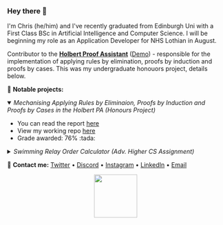 ### Hey there 👋

I'm Chris (he/him) and I've recently graduated from Edinburgh Uni with a First Class BSc in Artificial Intelligence and Computer Science. I will be beginning my role as an Application Developer for NHS Lothian in August.

Contributor to the **[Holbert Proof Assistant](https://github.com/liamoc/holbert)** ([Demo](http://liamoc.net/holbert/)) - responsible for the implementation of applying rules by elimination, proofs by induction and proofs by cases. This was my undergraduate honouors project, details below.

📌 **Notable projects:**
<details open>
  <summary>
  <i>Mechanising Applying Rules by Eliminaion, Proofs by Induction and Proofs by Cases in the Holbert PA (Honours Project)</i>
  </summary>
  <ul>
    <li>You can read the report <a href="https://github.com/chrisjpm/holbert/blob/master/report.pdf">here</a></li>
    <li>View my working repo <a href="https://github.com/chrisjpm/holbert">here</a>
    <li>Grade awarded: 76% :tada:</li>
  </ul>
</details>

<details>
  <summary>
  <i>Swimming Relay Order Calculator (Adv. Higher CS Assignment)</i>
  </summary>
  <ul>
    <li>View my working repo <a href="https://github.com/chrisjpm/swimming-relay-order-calculator">here</a>
    <li>Grade awarded: 100% :tada:</li>
  </ul>
</details>

💬 **Contact me:** [Twitter](https://twitter.com/chris_jpm) • [Discord](https://discordapp.com/users/193460910486978560) • [Instagram](https://instagram.com/chris_jpm) • [LinkedIn](https://linkedin.com/in/chris-jpm) • [Email](mailto:chrispercevalmaxwell@gmail.com)

<!-- :floppy_disk: **Download my CV <a href="https://tinyurl.com/ChrisPMCV">here</a>!** -->
<!-- <p align="center">
  <img src="https://github-readme-stats.vercel.app/api?username=cpuved&count_private=true&show_icons=true&bg_color=161b22&hide_border=true&title_color=fff&icon_color=fff&text_color=8b949e&custom_title=Stats for Nerds">
</p> -->
<!-- <br /> -->
<!-- <p align='center'>
  <img src="https://badges.pufler.dev/years/cpuved/"/>
  <span>⠀⠀⠀</span>
  <img src="https://badges.pufler.dev/commits/yearly/cpuved"/>
  <span>⠀⠀⠀</span>
  <img src="https://badges.pufler.dev/visits/cpuved/cpuved"/> 
</p>
 -->
<!-- <br />
<p align="center">
  <img height="320" src="https://cr-ss-service.azurewebsites.net/api/ScreenShot?widget=summary&username=chrisjpm">
</p> -->
<p align="center">
  <img height="100" wdith="100" src="https://mir-s3-cdn-cf.behance.net/project_modules/disp/35771931234507.564a1d2403b3a.gif">
</p>

